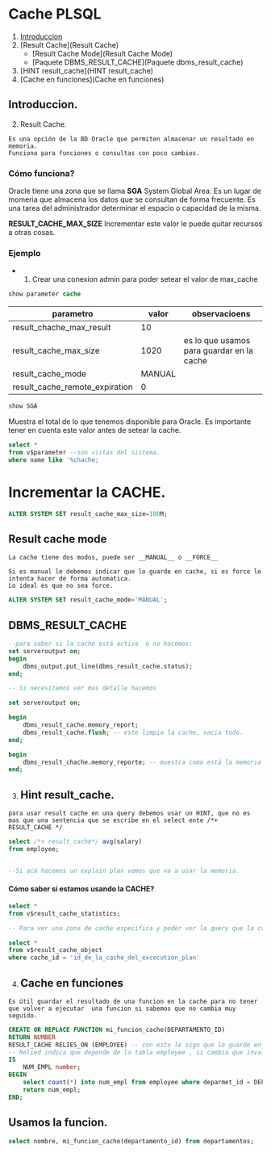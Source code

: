 # Cache PLSQL

1. [Introduccion](Introduccion)
2. [Result Cache](Result Cache)
    + [Result Cache Mode](Result Cache Mode)
    + [Paquete DBMS_RESULT_CACHE](Paquete dbms_result_cache)
3. [HINT result_cache](HINT result_cache)
4. [Cache en funciones](Cache en funciones)


## Introduccion.

2. Result Cache.

```
Es una opción de la BD Oracle que permiten almacenar un resultado en memoria.
Funciona para funciones o consultas con poco cambios.
```

### Cómo funciona?

Oracle tiene una zona que se llama __SGA__ System Global Area. Es un lugar de momeria que almacena los datos que se consultan de forma frecuente. Es una tarea del administrador determinar el espacio o capacidad de la misma.

**RESULT_CACHE_MAX_SIZE** Incrementar este valor le puede quitar recursos a otras cosas.

### Ejemplo

+ 1. Crear una conexion admin para poder setear el valor de max_cache

```sql
show parameter cache
```

|parametro|valor|observacioens|
|---------|------|-------------|
|result_chache_max_result| 10|
|result_cache_max_size|1020|  es lo que usamos para guardar en la cache|
|result_cache_mode|MANUAL|
|result_cache_remote_expiration|0|

```sql
show SGA
```

Muestra el total de lo que tenemos disponible para Oracle. Es importante tener en cuenta este valor antes de setear la cache.

```sql
select *
from v$parameter --son vistas del sistema.
where name like '%chache;
```

# Incrementar la CACHE.

```sql
ALTER SYSTEM SET result_cache_max_size=100M;
```

## Result cache mode

```
La cache tiene dos modos, puede ser __MANUAL__ o __FORCE__

Si es manual le debemos indicar que lo guarde en cache, si es force lo intenta hacer de forma automatica.
Lo ideal es que no sea force.
```

```sql
ALTER SYSTEM SET result_cache_mode='MANUAL';
```


## DBMS_RESULT_CACHE

```sql
--para saber si la cache está activa  o no hacemos:
set serveroutput on;
begin
    dbms_output.put_line(dbms_result_cache.status);
end;

-- Si necesitamos ver mas detalle hacemos

set serveroutput on;

begin
    dbms_result_cache.memory_report;
    dbms_result_cache.flush; -- este limpia la cache, vacia todo.
end;

begin
    dbms_result_chache.memory_reporte; -- muestra como está la memoria en un momento dado.
end;
```

3. ## Hint result_cache.

```
para usar result cache en una query debemos usar un HINT, que no es mas que una sentencia que se escribe en el select ente /*+ RESULT_CACHE */
```

```sql
select /*+ result_cache*/ avg(salary)
from employee;


--Si acá hacemos un explain plan vemos que va a usar la memoria.
```

#### Cómo saber si estamos usando la CACHE?

```sql
select *
from v$result_cache_statistics;

-- Para ver una zona de cache especifica y poder ver la query que la creo.

select *
from v$result_cache_object
where cache_id = 'id_de_la_cache_del_excecution_plan'


```

4. ## Cache en funciones

```
Es útil guardar el resultado de una funcion en la cache para no tener que volver a ejecutar  una funcion si sabemos que no cambia muy seguido.
```

```sql
CREATE OR REPLACE FUNCTION mi_funcion_cache(DEPARTAMENTO_ID) 
RETURN NUMBER
RESULT_CACHE RELIES_ON (EMPLOYEE) -- con esto le sigo que lo guarde en cache. 
-- Relied indica que depende de la tabla employee , si cambia que invalide la cache.
IS
    NUM_EMPL number;
BEGIN
    select count(*) into num_empl from employee where deparmet_id = DEPARTAMENTO_ID;
    return num_empl;
END;

```

Usamos la funcion.
------------------

```sql
select nombre, mi_funcion_cache(departamento_id) from departamentos;
```